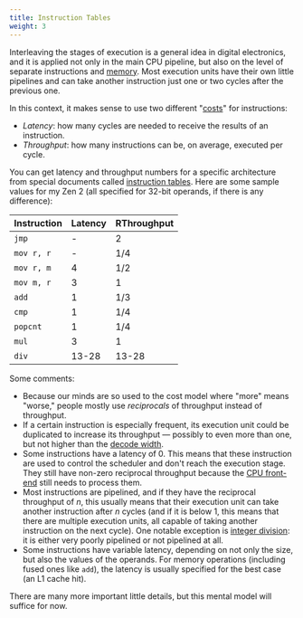 ```yaml
---
title: Instruction Tables
weight: 3
---
```


<!-- This poses some additional challenges in coordinating how to execute the instructions — and also in which order. -->

Interleaving the stages of execution is a general idea in digital electronics, and it is applied not only in the main CPU pipeline, but also on the level of separate instructions and [memory](/hpc/cpu-cache/mlp). Most execution units have their own little pipelines and can take another instruction just one or two cycles after the previous one.

In this context, it makes sense to use two different "[costs](/hpc/complexity)" for instructions:

- *Latency*: how many cycles are needed to receive the results of an instruction.
- *Throughput*: how many instructions can be, on average, executed per cycle.

<!-- alternative throughput definitions, maybe in scheduling? -->

You can get latency and throughput numbers for a specific architecture from special documents called [instruction tables](https://www.agner.org/optimize/instruction_tables.pdf). Here are some sample values for my Zen 2 (all specified for 32-bit operands, if there is any difference):

| Instruction | Latency | RThroughput |
|-------------|---------|:------------|
| `jmp`       | -       | 2           |
| `mov r, r`  | -       | 1/4         |
| `mov r, m`  | 4       | 1/2         |
| `mov m, r`  | 3       | 1           |
| `add`       | 1       | 1/3         |
| `cmp`       | 1       | 1/4         |
| `popcnt`    | 1       | 1/4         |
| `mul`       | 3       | 1           |
| `div`       | 13-28   | 13-28       |

Some comments:

- Because our minds are so used to the cost model where "more" means "worse," people mostly use *reciprocals* of throughput instead of throughput.
- If a certain instruction is especially frequent, its execution unit could be duplicated to increase its throughput — possibly to even more than one, but not higher than the [decode width](/hpc/architecture/layout).
- Some instructions have a latency of 0. This means that these instruction are used to control the scheduler and don't reach the execution stage. They still have non-zero reciprocal throughput because the [CPU front-end](/hpc/architecture/layout) still needs to process them.
- Most instructions are pipelined, and if they have the reciprocal throughput of $n$, this usually means that their execution unit can take another instruction after $n$ cycles (and if it is below 1, this means that there are multiple execution units, all capable of taking another instruction on the next cycle). One notable exception is [integer division](/hpc/arithmetic/division): it is either very poorly pipelined or not pipelined at all.
- Some instructions have variable latency, depending on not only the size, but also the values of the operands. For memory operations (including fused ones like `add`), the latency is usually specified for the best case (an L1 cache hit).

There are many more important little details, but this mental model will suffice for now.

<!--

This mental model covers 80% of your needs.

Some instruction tables also list execution ports (or sometimes "pipes"). This is mostly relevant for SIMD.

This is a bit of an advanced and not well understood topic. Documentation is very obscure. people have to reverse engineer it. There are reasons to believe that folks at Intel don't know that themselves. The most comprehensive one is probably, uops.info.

There are tools like llvm-mca, but they aren't perfect either.

-->
